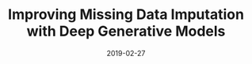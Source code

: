 ---
title: "Improving Missing Data Imputation with Deep Generative Models"
collection: publications
permalink: /publication/2019-02-27-Improving_Missing_Data_Imputation_with_Deep_Generative_Models
excerpt: 'This was never published but was cited a couple of times anyways.'
date: 2019-02-27
paperurl: 'https://arxiv.org/abs/1902.10666'
citation: 'Camino, R. D., Hammerschmidt, C. A. &amp; State, R. (2019). Improving missing data imputation with deep generative models. arXiv preprint arXiv:1902.10666.'
---